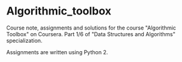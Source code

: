 # Algorithmic_toolbox
Course note, assignments and solutions for the course "Algorithmic Toolbox" on Coursera. Part 1/6 of "Data Structures and Algorithms" specialization.

Assignments are written using Python 2.

